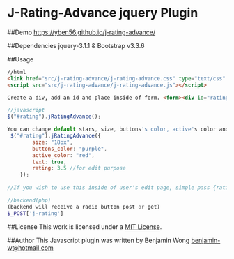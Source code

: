 J-Rating-Advance jquery Plugin
==============================

##Demo
https://yben56.github.io/j-rating-advance/

##Dependencies
jquery-3.1.1 & Bootstrap v3.3.6

##Usage

```html
//html
<link href="src/j-rating-advance/j-rating-advance.css" type="text/css" rel="stylesheet" />
<script src="src/j-rating-advance/j-rating-advance.js"></script>

Create a div, add an id and place inside of form. <form><div id="rating"></div></form>
```
```javascript
//javascript
$("#rating").jRatingAdvance();

You can change default stars, size, buttons's color, active's color and display text
 $("#rating").jRatingAdvance({
		size: "18px",
		buttons_color: "purple",
		active_color: "red",
		text: true,
		rating: 3.5 //for edit purpose
	});
	
//If you wish to use this inside of user's edit page, simple pass {rating: 'user's rating value'} into it
```

```php
//backend(php)
(backend will receive a radio button post or get)
$_POST['j-rating']
```
##License
This work is licensed under a [MIT License](http://opensource.org/licenses/MIT).

##Author
This Javascript plugin was written by Benjamin Wong benjamin-w@hotmail.com
